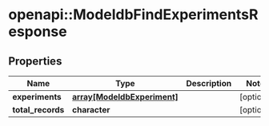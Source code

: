# openapi::ModeldbFindExperimentsResponse


## Properties
Name | Type | Description | Notes
------------ | ------------- | ------------- | -------------
**experiments** | [**array[ModeldbExperiment]**](modeldbExperiment.md) |  | [optional] 
**total_records** | **character** |  | [optional] 


